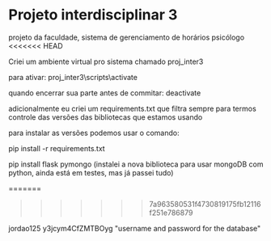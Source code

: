 # Projeto interdisciplinar 3
 projeto da faculdade, sistema de gerenciamento de horários psicólogo
<<<<<<< HEAD

Criei um ambiente virtual pro sistema chamado proj_inter3

para ativar:
proj_inter3\scripts\activate

quando encerrar sua parte antes de commitar:
deactivate

adicionalmente eu criei um requirements.txt que filtra sempre para termos controle das versões das bibliotecas que estamos usando 

para instalar as versões podemos usar o comando:

pip install -r requirements.txt

pip install flask pymongo (instalei a nova biblioteca para usar mongoDB com python, ainda está em testes, mas já passei tudo)

=======
>>>>>>> 7a963580531f4730819175fb12116f251e786879

jordao125 y3jcym4CfZMTBOyg "username and password for the database"

